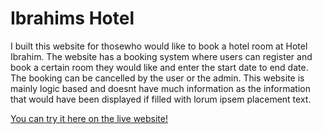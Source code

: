 # **Ibrahims Hotel** 

I built this website for thosewho would like to book a hotel room at Hotel Ibrahim. The website has a booking system where users can register and book a certain room they would like and enter the start date to end date. The booking can be cancelled by the user or the admin. This website is mainly logic based and doesnt have much information as the information that would have been displayed if filled with lorum ipsem placement text.

[You can try it here on the live website!](https://project-4-ci.herokuapp.com/)